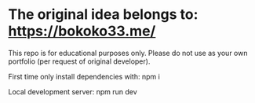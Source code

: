 # The original idea belongs to: https://bokoko33.me/

This repo is for educational purposes only. Please do not use as your own portfolio (per request of original developer).

First time only install dependencies with:
npm i 

Local development server:
npm run dev
